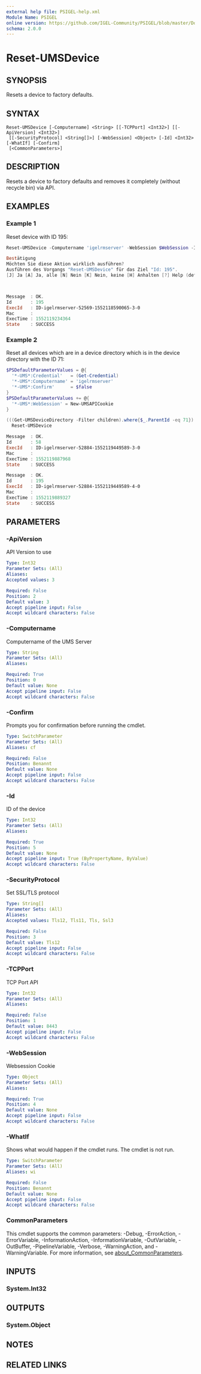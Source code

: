 ```yaml
---
external help file: PSIGEL-help.xml
Module Name: PSIGEL
online version: https://github.com/IGEL-Community/PSIGEL/blob/master/Docs/Reference/Reset-UMSDevice.md
schema: 2.0.0
---
```


# Reset-UMSDevice

## SYNOPSIS
Resets a device to factory defaults.

## SYNTAX

```
Reset-UMSDevice [-Computername] <String> [[-TCPPort] <Int32>] [[-ApiVersion] <Int32>]
 [[-SecurityProtocol] <String[]>] [-WebSession] <Object> [-Id] <Int32> [-WhatIf] [-Confirm]
 [<CommonParameters>]
```

## DESCRIPTION
Resets a device to factory defaults and removes it completely (without recycle bin) via API.

## EXAMPLES

### Example 1

Reset device with ID 195:

```powershell
Reset-UMSDevice -Computername 'igelrmserver' -WebSession $WebSession -Id 195

Bestätigung
Möchten Sie diese Aktion wirklich ausführen?
Ausführen des Vorgangs "Reset-UMSDevice" für das Ziel "Id: 195".
[J] Ja [A] Ja, alle [N] Nein [K] Nein, keine [H] Anhalten [?] Help (default is "Ja"):



Message  : OK.
Id       : 195
ExecId   : ID-igelrmserver-52569-1552118590065-3-0
Mac      :
ExecTime : 1552119234364
State    : SUCCESS
```

### Example 2

Reset all devices which are in a device directory which is in the device directory with the ID 71:

```powershell
$PSDefaultParameterValues = @{
  '*-UMS*:Credential'   = (Get-Credential)
  '*-UMS*:Computername' = 'igelrmserver'
  '*-UMS*:Confirm'      = $false
}
$PSDefaultParameterValues += @{
  '*-UMS*:WebSession' = New-UMSAPICookie
}

(((Get-UMSDeviceDirectory -Filter children).where{$_.ParentId -eq 71}).DirectoryChildren).where{$_.ObjectType -eq 'tc'} |
  Reset-UMSDevice

Message  : OK.
Id       : 58
ExecId   : ID-igelrmserver-52884-1552119449589-3-0
Mac      :
ExecTime : 1552119887968
State    : SUCCESS

Message  : OK.
Id       : 195
ExecId   : ID-igelrmserver-52884-1552119449589-4-0
Mac      :
ExecTime : 1552119889327
State    : SUCCESS
```

## PARAMETERS

### -ApiVersion
API Version to use

```yaml
Type: Int32
Parameter Sets: (All)
Aliases:
Accepted values: 3

Required: False
Position: 2
Default value: 3
Accept pipeline input: False
Accept wildcard characters: False
```

### -Computername
Computername of the UMS Server

```yaml
Type: String
Parameter Sets: (All)
Aliases:

Required: True
Position: 0
Default value: None
Accept pipeline input: False
Accept wildcard characters: False
```

### -Confirm
Prompts you for confirmation before running the cmdlet.

```yaml
Type: SwitchParameter
Parameter Sets: (All)
Aliases: cf

Required: False
Position: Benannt
Default value: None
Accept pipeline input: False
Accept wildcard characters: False
```

### -Id
ID of the device

```yaml
Type: Int32
Parameter Sets: (All)
Aliases:

Required: True
Position: 5
Default value: None
Accept pipeline input: True (ByPropertyName, ByValue)
Accept wildcard characters: False
```

### -SecurityProtocol
Set SSL/TLS protocol

```yaml
Type: String[]
Parameter Sets: (All)
Aliases:
Accepted values: Tls12, Tls11, Tls, Ssl3

Required: False
Position: 3
Default value: Tls12
Accept pipeline input: False
Accept wildcard characters: False
```

### -TCPPort
TCP Port API

```yaml
Type: Int32
Parameter Sets: (All)
Aliases:

Required: False
Position: 1
Default value: 8443
Accept pipeline input: False
Accept wildcard characters: False
```

### -WebSession
Websession Cookie

```yaml
Type: Object
Parameter Sets: (All)
Aliases:

Required: True
Position: 4
Default value: None
Accept pipeline input: False
Accept wildcard characters: False
```

### -WhatIf
Shows what would happen if the cmdlet runs.
The cmdlet is not run.

```yaml
Type: SwitchParameter
Parameter Sets: (All)
Aliases: wi

Required: False
Position: Benannt
Default value: None
Accept pipeline input: False
Accept wildcard characters: False
```

### CommonParameters
This cmdlet supports the common parameters: -Debug, -ErrorAction, -ErrorVariable, -InformationAction, -InformationVariable, -OutVariable, -OutBuffer, -PipelineVariable, -Verbose, -WarningAction, and -WarningVariable. For more information, see [about_CommonParameters](http://go.microsoft.com/fwlink/?LinkID=113216).

## INPUTS

### System.Int32

## OUTPUTS

### System.Object
## NOTES

## RELATED LINKS
